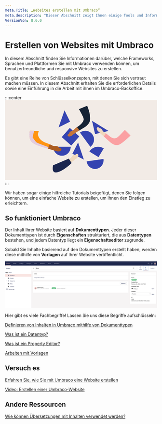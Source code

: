 ```yaml
---
meta.Title: „Websites erstellen mit Umbraco“
meta.description: "Dieser Abschnitt zeigt Ihnen einige Tools und Informationen für Anfänger, um Ihnen den Einstieg in Umbraco zu erleichtern. Von der Erstellung einer lokalen Installation bis zur Erweiterung des Backoffice."
VersionVon: 8.0.0
---
```


# Erstellen von Websites mit Umbraco

In diesem Abschnitt finden Sie Informationen darüber, welche Frameworks, Sprachen und Plattformen Sie mit Umbraco verwenden können, um benutzerfreundliche und responsive Websites zu erstellen.

Es gibt eine Reihe von Schlüsselkonzepten, mit denen Sie sich vertraut machen müssen. In diesem Abschnitt erhalten Sie die erforderlichen Details sowie eine Einführung in die Arbeit mit ihnen im Umbraco-Backoffice.

:::center
![Bild Umbraco-Baum](images/flexible_Email_hero_780x405px.png)
:::

Wir haben sogar einige hilfreiche Tutorials beigefügt, denen Sie folgen können, um eine einfache Website zu erstellen, um Ihnen den Einstieg zu erleichtern.

## So funktioniert Umbraco

Der Inhalt Ihrer Website basiert auf **Dokumenttypen**. Jeder dieser Dokumenttypen ist durch **Eigenschaften** strukturiert, die aus **Datentypen** bestehen, und jedem Datentyp liegt ein **Eigenschaftseditor** zugrunde.

Sobald Sie Inhalte basierend auf den Dokumenttypen erstellt haben, werden diese mithilfe von **Vorlagen** auf Ihrer Website veröffentlicht.

![Beispiel einer Inhaltsbaumstruktur](images/contentstructure.png)

Hier gibt es viele Fachbegriffe! Lassen Sie uns diese Begriffe aufschlüsseln:

[Definieren von Inhalten in Umbraco mithilfe von Dokumenttypen](../../Fundamentals/Data/Defining-content)

[Was ist ein Datentyp?](../../Fundamentals/Data/Data-Types)

[Was ist ein Property Editor?](../../Fundamentals/Backoffice/Property-Editors/Built-in-Property-Editors/)

[Arbeiten mit Vorlagen](../../Fundamentals/Design/Templates/)

## Versuch es

[Erfahren Sie, wie Sie mit Umbraco eine Website erstellen](../../Tutorials/Creating-Basic-Site/)

[Video: Erstellen einer Umbraco-Website](https://www.youtube.com/watch?v=Yu29dE-0OoI&list=PLgX62vUaGZsFBcq9eSJ_178rXgn82sJ-T)

## Andere Ressourcen

[Wie können Übersetzungen mit Inhalten verwendet werden?](../../Fundamentals/Backoffice/Variants)